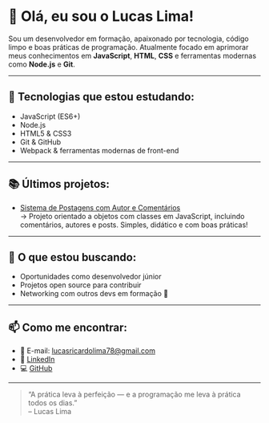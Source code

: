 # 👋 Olá, eu sou o Lucas Lima!

Sou um desenvolvedor em formação, apaixonado por tecnologia, código limpo e boas práticas de programação. Atualmente focado em aprimorar meus conhecimentos em **JavaScript**, **HTML**, **CSS** e ferramentas modernas como **Node.js** e **Git**.

---

## 🚀 Tecnologias que estou estudando:

- JavaScript (ES6+)
- Node.js
- HTML5 & CSS3
- Git & GitHub
- Webpack & ferramentas modernas de front-end

---

## 📚 Últimos projetos:

- [Sistema de Postagens com Autor e Comentários](https://github.com/lucaslimajs/mini-blog-js)  
  → Projeto orientado a objetos com classes em JavaScript, incluindo comentários, autores e posts. Simples, didático e com boas práticas!

---

## 📌 O que estou buscando:

- Oportunidades como desenvolvedor júnior
- Projetos open source para contribuir
- Networking com outros devs em formação 🚀

---

## 📫 Como me encontrar:

- 📧 E-mail: lucasricardolima78@gmail.com
- 💼 [LinkedIn](https://www.linkedin.com/in/lucas-lima-0b789116a/)
- 💻 [GitHub](https://github.com/LLucaaa)

---

> “A prática leva à perfeição — e a programação me leva à prática todos os dias.”  
> – Lucas Lima
